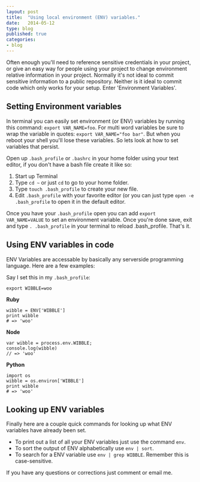 ```yaml
---
layout: post
title:  "Using local environment (ENV) variables."
date:   2014-05-12
type: blog
published: true
categories: 
- blog
---
```


Often enough you'll need to reference sensitive credentials in your project, or give an easy way for people using your project to change environment relative information in your project. Normally it's not ideal to commit sensitive information to a public repository. Neither is it ideal to commit code which only works for your setup. Enter 'Environment Variables'.

Setting Environment variables
---

In terminal you can easily set environment (or ENV) variables by running this command: `export VAR_NAME=foo`. For multi word variables be sure to wrap the variable in quotes: `export VAR_NAME="foo bar"`. But when you reboot your shell you'll lose these variables. So lets look at how to set variables that persist.

Open up `.bash_profile` or `.bashrc` in your home folder using your text editor, if you don't have a bash file create it like so:

1. Start up Terminal
2. Type `cd ~` or just `cd` to go to your home folder.
3. Type `touch .bash_profile` to create your new file.
4. Edit `.bash_profile` with your favorite editor (or you can just type `open -e .bash_profile` to open it in the default editor.

Once you have your `.bash_profile` open you can add `export VAR_NAME=VALUE` to set an environment variable. Once you're done save, exit and type `. .bash_profile` in your terminal to reload .bash_profile. That's it.

Using ENV variables in code
---

ENV Variables are accessable by basically any serverside programming language. Here are a few examples:

Say I set this in my `.bash_profile`:

```
export WIBBLE=woo
```

**Ruby**

```
wibble = ENV['WIBBLE']
print wibble
# => 'woo'
```

**Node**

```
var wibble = process.env.WIBBLE;
console.log(wibble)
// => 'woo'
```

**Python**

```
import os
wibble = os.environ['WIBBLE']
print wibble
# => 'woo'
```

Looking up ENV variables
---

Finally here are a couple quick commands for looking up what ENV variables have already been set.

- To print out a list of all your ENV variables just use the command `env`.
- To sort the output of ENV alphabetically use `env | sort`. 
- To search for a ENV variable use `env | grep WIBBLE`. Remember this is case-sensitive.

If you have any questions or corrections just comment or email me.
